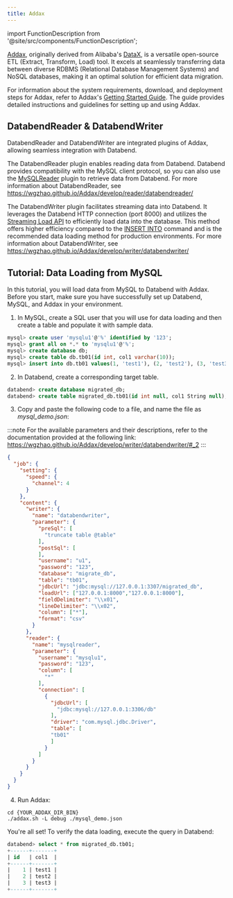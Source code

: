 ```yaml
---
title: Addax
---
```


import FunctionDescription from '@site/src/components/FunctionDescription';

<FunctionDescription description="Introduced: v1.1.70"/>

[Addax](https://github.com/wgzhao/Addax), originally derived from Alibaba's [DataX](https://github.com/alibaba/DataX), is a versatile open-source ETL (Extract, Transform, Load) tool. It excels at seamlessly transferring data between diverse RDBMS (Relational Database Management Systems) and NoSQL databases, making it an optimal solution for efficient data migration.

For information about the system requirements, download, and deployment steps for Addax, refer to Addax's [Getting Started Guide](https://github.com/wgzhao/Addax#getting-started). The guide provides detailed instructions and guidelines for setting up and using Addax.

## DatabendReader & DatabendWriter

DatabendReader and DatabendWriter are integrated plugins of Addax, allowing seamless integration with Databend.

The DatabendReader plugin enables reading data from Databend. Databend provides compatibility with the MySQL client protocol, so you can also use the [MySQLReader](https://wgzhao.github.io/Addax/develop/reader/mysqlreader/) plugin to retrieve data from Databend. For more information about DatabendReader, see https://wgzhao.github.io/Addax/develop/reader/databendreader/

The DatabendWriter plugin facilitates streaming data into Databend. It leverages the Databend HTTP connection (port 8000) and utilizes the [Streaming Load API](../../11-integrations/00-api/03-streaming-load.md) to efficiently load data into the database. This method offers higher efficiency compared to the [INSERT INTO](../../14-sql-commands/10-dml/dml-insert.md) command and is the recommended data loading method for production environments. For more information about DatabendWriter, see https://wgzhao.github.io/Addax/develop/writer/databendwriter/

## Tutorial: Data Loading from MySQL

In this tutorial, you will load data from MySQL to Databend with Addax. Before you start, make sure you have successfully set up Databend, MySQL, and Addax in your environment.

1. In MySQL, create a SQL user that you will use for data loading and then create a table and populate it with sample data.

```sql title='In MySQL:'
mysql> create user 'mysqlu1'@'%' identified by '123';
mysql> grant all on *.* to 'mysqlu1'@'%';
mysql> create database db;
mysql> create table db.tb01(id int, col1 varchar(10));
mysql> insert into db.tb01 values(1, 'test1'), (2, 'test2'), (3, 'test3');
```

2. In Databend, create a corresponding target table.

```sql title='In Databend:'
databend> create database migrated_db;
databend> create table migrated_db.tb01(id int null, col1 String null);
```

3. Copy and paste the following code to a file, and name the file as *mysql_demo.json*:

:::note
For the available parameters and their descriptions, refer to the documentation provided at the following link: https://wgzhao.github.io/Addax/develop/writer/databendwriter/#_2
:::

```json title='mysql_demo.json'
{
  "job": {
    "setting": {
      "speed": {
        "channel": 4
      }
    },
    "content": {
      "writer": {
        "name": "databendwriter",
        "parameter": {
          "preSql": [
            "truncate table @table"
          ],
          "postSql": [
          ],
          "username": "u1",
          "password": "123",
          "database": "migrate_db",
          "table": "tb01",
          "jdbcUrl": "jdbc:mysql://127.0.0.1:3307/migrated_db",
          "loadUrl": ["127.0.0.1:8000","127.0.0.1:8000"],
          "fieldDelimiter": "\\x01",
          "lineDelimiter": "\\x02",
          "column": ["*"],
          "format": "csv"
        }
      },
      "reader": {
        "name": "mysqlreader",
        "parameter": {
          "username": "mysqlu1",
          "password": "123",
          "column": [
            "*"
          ],
          "connection": [
            {
              "jdbcUrl": [
                "jdbc:mysql://127.0.0.1:3306/db"
              ],
              "driver": "com.mysql.jdbc.Driver",
              "table": [
              "tb01"
              ]
            }
          ]
        }
      }
    }
  }
}
```

4. Run Addax:

```shell
cd {YOUR_ADDAX_DIR_BIN}
./addax.sh -L debug ./mysql_demo.json 
```

You're all set! To verify the data loading, execute the query in Databend:

```sql
databend> select * from migrated_db.tb01;
+------+-------+
| id   | col1  |
+------+-------+
|    1 | test1 |
|    2 | test2 |
|    3 | test3 |
+------+-------+
```